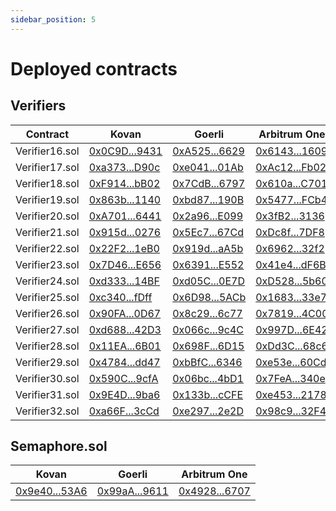 ```yaml
---
sidebar_position: 5
---
```


# Deployed contracts

## Verifiers

| Contract       | Kovan                                                                                          | Goerli                                                                                          | Arbitrum One                                                                            |
| -------------- | ---------------------------------------------------------------------------------------------- | ----------------------------------------------------------------------------------------------- | --------------------------------------------------------------------------------------- |
| Verifier16.sol | [0x0C9D...9431](https://kovan.etherscan.io/address/0x0C9DF9a417871b531684302f4062180E6A479431) | [0xA525...6629](https://goerli.etherscan.io/address/0xA5253ba39381Aa99c4C2C5A4D5C2deC036d06629) | [0x6143...1609](https://arbiscan.io/address/0x6143ECd9Fd1A00EDe1046d456f8aab53a7D71609) |
| Verifier17.sol | [0xa373...D90c](https://kovan.etherscan.io/address/0xa3739cFc24dd66deF7674393B0c7EcD3fe1DD90c) | [0xe041...01Ab](https://goerli.etherscan.io/address/0xe0418A5f8fBF051D6cbc41Ff29855Dd2a02201Ab) | [0xAc12...Fb02](https://arbiscan.io/address/0xAc12fFFE354D6446eb50dd33E683B78FED73Fb02) |
| Verifier18.sol | [0xF914...bB02](https://kovan.etherscan.io/address/0xF9149c3AA6711c0f579b0cFB505D09A1226BbB02) | [0x7CdB...6797](https://goerli.etherscan.io/address/0x7CdB3336d7d7c55Bce0FB1508594C54521656797) | [0x610a...C701](https://arbiscan.io/address/0x610aeF0F2da3CD1C8bDefe4BDB434Ee146E0C701) |
| Verifier19.sol | [0x863b...1140](https://kovan.etherscan.io/address/0x863bB7875429B9774C4c771567778E2dc4991140) | [0xbd87...190B](https://goerli.etherscan.io/address/0xbd870921d8A5398a3314C950d1fc63b8C3AB190B) | [0x5477...FCb4](https://arbiscan.io/address/0x5477725177035bbC9d70443eb921D29749D6FCb4) |
| Verifier20.sol | [0xA701...6441](https://kovan.etherscan.io/address/0xA701c1c97C1d42593D2b567f08c1859BBA7D6441) | [0x2a96...E099](https://goerli.etherscan.io/address/0x2a96c5696F85e3d2aa918496806B5c5a4D93E099) | [0x3fB2...3136](https://arbiscan.io/address/0x3fB2C0988a37b76e760c44e6516aF720935f3136) |
| Verifier21.sol | [0x915d...0276](https://kovan.etherscan.io/address/0x915d0A168894053362E64dCf04A731E2b4eE0276) | [0x5Ec7...67Cd](https://goerli.etherscan.io/address/0x5Ec7d851a52A2a25CEc528F42a7ACA8EcF4667Cd) | [0xDc8f...7DF8](https://arbiscan.io/address/0xDc8f6B8A42836d4566256f4c6C53131DFD127DF8) |
| Verifier22.sol | [0x22F2...1eB0](https://kovan.etherscan.io/address/0x22F2369A0d50fEb07F810d2B5411D2c58D371eB0) | [0x919d...aA5b](https://goerli.etherscan.io/address/0x919d3d9c05FA7411e334deA5a763354fC7B6aA5b) | [0x6962...32f2](https://arbiscan.io/address/0x6962b5e706be5278eeCb01c286b50A48484632f2) |
| Verifier23.sol | [0x7D46...E656](https://kovan.etherscan.io/address/0x7D46E0612861Ff15FDF4fC16eF4BE0f37796E656) | [0x6391...E552](https://goerli.etherscan.io/address/0x63917b00a6dA7865bEfdd107AfC83CC2e6BDE552) | [0x41e4...dF6B](https://arbiscan.io/address/0x41e4796Bd89B4BF04013b559c93fC32E9a2BdF6B) |
| Verifier24.sol | [0xd333...14BF](https://kovan.etherscan.io/address/0xd3339E5Ff07bC961f3F7B641F5D3Bf690C2D14BF) | [0xd05C...0E7D](https://goerli.etherscan.io/address/0xd05CAd7d940114c1419098EE3cEA0776ab510E7D) | [0xD528...5b60](https://arbiscan.io/address/0xD528B1D1408ab3583af4694F92b0aFEbE33d5b60) |
| Verifier25.sol | [0xc340...fDff](https://kovan.etherscan.io/address/0xc340cc18f682E4320217e8198d2e65B1C70BfDff) | [0x6D98...5ACb](https://goerli.etherscan.io/address/0x6D9862e6140D94E932d94c8BcE74a0BDD0ea5ACb) | [0x1683...33e7](https://arbiscan.io/address/0x1683a27EF9c10c5286dB56412E1272cD0Ca733e7) |
| Verifier26.sol | [0x90FA...0D67](https://kovan.etherscan.io/address/0x90FA0d9Ec6EFe94410bF06efeaa4Ec0F1dba0D67) | [0x8c29...6c77](https://goerli.etherscan.io/address/0x8c29e0b77e32f704F03eeCE01c041192A5EB6c77) | [0x7819...4C00](https://arbiscan.io/address/0x78194bB665d1E33b97eE45B1A755c15717E94C00) |
| Verifier27.sol | [0xd688...42D3](https://kovan.etherscan.io/address/0xd688189016277e1a6aE5228ef6894C14585A42D3) | [0x066c...9c4C](https://goerli.etherscan.io/address/0x066cC22f8CA2A8D90D7Ff77D8a10A27e629c9c4C) | [0x997D...6E42](https://arbiscan.io/address/0x997Dac00E6701Ef7F3518280E5a9922801126E42) |
| Verifier28.sol | [0x11EA...6B01](https://kovan.etherscan.io/address/0x11EA2F1Bf24d46da9bb88B13e7d2Cb9FaCDb6B01) | [0x698F...6D15](https://goerli.etherscan.io/address/0x698F9507f504E2BD238be7da56E8D9fee60C6D15) | [0xDd3C...68c6](https://arbiscan.io/address/0xDd3C7f4cBA2467aE41c0F614A3c3E24bC80268c6) |
| Verifier29.sol | [0x4784...dd47](https://kovan.etherscan.io/address/0x4784656EbE7AcF393154487A575b11e1c0E0dd47) | [0xbBfC...6346](https://goerli.etherscan.io/address/0xbBfC2E201C3c3c6F50063c3Edb4746c6Fcb36346) | [0xe53e...60Cd](https://arbiscan.io/address/0xe53eF12093933D5df5691EAbA3821bD1c1EB60Cd) |
| Verifier30.sol | [0x590C...9cfA](https://kovan.etherscan.io/address/0x590CB053A5F429719E6858CeeC56e6bedD4e9cfA) | [0x06bc...4bD1](https://goerli.etherscan.io/address/0x06bcD633988c1CE7Bd134DbE2C12119b6f3E4bD1) | [0x7FeA...340e](https://arbiscan.io/address/0x7FeA07c536ABBB0E7FB3c833376EE4EaDc21340e) |
| Verifier31.sol | [0x9E4D...9ba6](https://kovan.etherscan.io/address/0x9E4D3a0B22B13d142711d7Eb69786f91c51E9ba6) | [0x133b...cCFE](https://goerli.etherscan.io/address/0x133b69Ce47BF20C49368354914DF47519Ca6cCFE) | [0xe453...2178](https://arbiscan.io/address/0xe4539a592df18936202480FBe77E47DE012F2178) |
| Verifier32.sol | [0xa66F...3cCd](https://kovan.etherscan.io/address/0xa66F7B0Ce8662C1BfD7Ea97B7Dd8F4A7436A3cCd) | [0xe297...2e2D](https://goerli.etherscan.io/address/0xe2978F79cb4AF62e5C990EE5c7E12fb22ee22e2D) | [0x98c9...32F4](https://arbiscan.io/address/0x98c90845A7870e215cBd7265DDC653E6c07032F4) |

## Semaphore.sol

| Kovan                                                                                          | Goerli                                                                                          | Arbitrum One                                                                            |
| ---------------------------------------------------------------------------------------------- | ----------------------------------------------------------------------------------------------- | --------------------------------------------------------------------------------------- |
| [0x9e40...53A6](https://kovan.etherscan.io/address/0x9e4080e133384d2D09b593C003DCaF3c5a0C53A6) | [0x99aA...9611](https://goerli.etherscan.io/address/0x99aAb52e60f40AAC0BFE53e003De847bBDbC9611) | [0x4928...6707](https://arbiscan.io/address/0x49281E30F17A30808a6ce538f979d539747e6707) |

